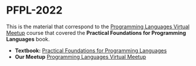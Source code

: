 # PFPL-2022

This is the material that correspond to the [Programming Languages Virtual Meetup](https://www.meetup.com/Programming-Languages-Toronto-Meetup/) course that covered the **Practical Foundations for Programming Languages** book.

- **Textbook:** [Practical Foundations for Programming Languages](http://www.cs.cmu.edu/~rwh/pfpl/)
- **Our Meetup** [Programming Languages Virtual Meetup](https://www.meetup.com/programming-languages-toronto-meetup/)